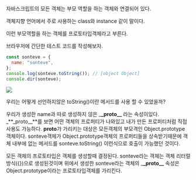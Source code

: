 자바스크립트의 모든 객체는 부모 역할을 하는 객체와 연결되어 있다.

객체지향 언어에서 주로 사용하는 class와 instance 같이 말이다.

이런 부모역할을 하는 객체를 프로토타입객체라고 부른다.

브라우저에 간단한 테스트 코드를 작성해보자.

```javascript
const sonteve = {
  name: "sonteve",
};
console.log(sonteve.toString()); // [object Object]
console.dir(sonteve);
```

![](https://images.velog.io/images/sds11609/post/0478a422-523d-489c-91ea-45070d4fb82e/1.png)

우리는 어떻게 선언하지않은 toString()이란 메서드를 사용 할 수 있었을까?

우리가 생성한 name과 따로 생성하지 않은 \_**\_proto\_\_** 라는 속성이있다.
\_**\_proto\_\_**를 보면 어떤 객체의 프로퍼티가 나와있고 내가 만든 프로퍼티처럼 직접 사용도 가능하다.
**proto**가 가리키는 대상은 모든객체의 부모격인 Object.prototype 객체이다.
sonteve객체가 Object.prototype객체의 프로퍼티들을 상속받기때문에
객체 내부에 없는 메서드를 sonteve.toString() 이런식으로 호출이 가능했던 것이다.

모든 객체의 프로토타입은 객체를 생성할때 결정된다.
sonteve라는 객체는 객체 리터럴 방식({})으로 생성된것이며
위에서 생성한 sonteve라는 객체의 \_**\_proto\_\_** 속성은 Object.prototype이라는 프로토타입객체를 가리킨다.
